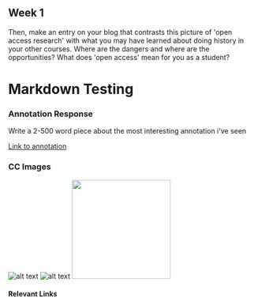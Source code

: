 ## Week 1

Then, make an entry on your blog that contrasts this picture of 'open access research' with what you may have learned about doing history in your other courses. Where are the dangers and where are the opportunities? What does 'open access' mean for you as a student?
# Markdown Testing

### Annotation Response
Write a 2-500 word piece about the most interesting annotation i've seen

[Link to annotation]

### CC Images
![alt text][Fishermen at Sea]
![alt text][Dapper Guinea Pig]
<img src="https://mir-s3-cdn-cf.behance.net/project_modules/max_1200/0555d061488911.5b0dc78e26c90.jpg" width="200" height="200" />

#### Relevant Links

   [Link to annotation]: <enter-link-here>
   [Fishermen at Sea]: https://upload.wikimedia.org/wikipedia/commons/thumb/4/48/William_Turner_-_Fishermen_at_Sea.jpg/796px-William_Turner_-_Fishermen_at_Sea.jpg "Fishermen at Sea, JMW Turner"
   [Dapper Guinea Pig]: https://mir-s3-cdn-cf.behance.net/project_modules/max_1200/0555d061488911.5b0dc78e26c90.jpg "Dapper Guinea Pig"
